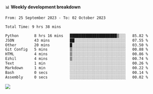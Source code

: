 📊 **Weekly development breakdown**
<!--START_SECTION:waka-->

```txt
From: 25 September 2023 - To: 02 October 2023

Total Time: 9 hrs 38 mins

Python       8 hrs 16 mins   █████████████████████▒░░░   85.82 %
JSON         43 mins         ██░░░░░░░░░░░░░░░░░░░░░░░   07.55 %
Other        20 mins         █░░░░░░░░░░░░░░░░░░░░░░░░   03.50 %
Git Config   5 mins          ▒░░░░░░░░░░░░░░░░░░░░░░░░   00.88 %
HTML         4 mins          ▒░░░░░░░░░░░░░░░░░░░░░░░░   00.86 %
Ezhil        4 mins          ▒░░░░░░░░░░░░░░░░░░░░░░░░   00.74 %
Text         1 min           ░░░░░░░░░░░░░░░░░░░░░░░░░   00.26 %
Markdown     1 min           ░░░░░░░░░░░░░░░░░░░░░░░░░   00.22 %
Bash         0 secs          ░░░░░░░░░░░░░░░░░░░░░░░░░   00.14 %
Assembly     0 secs          ░░░░░░░░░░░░░░░░░░░░░░░░░   00.02 %
```

<!--END_SECTION:waka-->
![](https://komarev.com/ghpvc/?username=callanwu)
